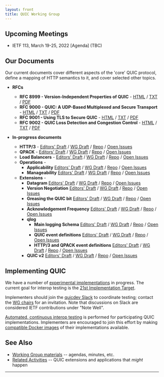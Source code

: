 ```yaml
---
layout: front
title: QUIC Working Group
---
```


## Upcoming Meetings

* IETF 113, March 19-25, 2022 [Agenda] (TBC)

## Our Documents

Our current documents cover different aspects of the 'core' QUIC protocol, define a mapping of HTTP semantics to it, and cover selected other topics.

* **RFCs**
  * **RFC 8999 - Version-Independent Properties of QUIC** -
    [HTML](https://www.rfc-editor.org/rfc/rfc8999.html) /
    [TXT](https://www.rfc-editor.org/rfc/rfc8999.txt) /
    [PDF](https://www.rfc-editor.org/rfc/rfc8999.pdf)
  * **RFC 9000 - QUIC: A UDP-Based Multiplexed and Secure Transport** -
    [HTML](https://www.rfc-editor.org/rfc/rfc9000.html) /
    [TXT](https://www.rfc-editor.org/rfc/rfc9000.txt) /
    [PDF](https://www.rfc-editor.org/rfc/rfc9000.pdf)
  * **RFC 9001 - Using TLS to Secure QUIC** -
    [HTML](https://www.rfc-editor.org/rfc/rfc9001.html) /
    [TXT](https://www.rfc-editor.org/rfc/rfc9001.txt) /
    [PDF](https://www.rfc-editor.org/rfc/rfc9001.pdf)
  * **RFC 9002 - QUIC Loss Detection and Congestion Control** -
    [HTML](https://www.rfc-editor.org/rfc/rfc9002.html) /
    [TXT](https://www.rfc-editor.org/rfc/rfc9002.txt) /
    [PDF](https://www.rfc-editor.org/rfc/rfc9002.pdf)


* **In-progress documents**
  * **HTTP/3** -
    [Editors' Draft](https://quicwg.github.io/base-drafts/draft-ietf-quic-http.html) /
    [WG Draft](https://datatracker.ietf.org/doc/html/draft-ietf-quic-http) /
    [Repo](https://github.com/quicwg/base-drafts/) /
    [Open Issues](https://github.com/quicwg/base-drafts/issues?utf8=✓&q=is%3Aissue%20is%3Aopen%20label%3A-http%20label%3Adesign)
  * **QPACK** -
    [Editors' Draft](https://quicwg.github.io/base-drafts/draft-ietf-quic-qpack.html) /
    [WG Draft](https://datatracker.ietf.org/doc/html/draft-ietf-quic-qpack) /
    [Repo](https://github.com/quicwg/base-drafts/) /
    [Open Issues](https://github.com/quicwg/base-drafts/issues?utf8=✓&q=is%3Aissue%20is%3Aopen%20label%3A-qpack%20label%3Adesign)
  * **Load Balancers** -
    [Editors' Draft](https://quicwg.github.io/load-balancers/draft-ietf-quic-load-balancers.html) /
    [WG Draft](https://datatracker.ietf.org/doc/html/draft-ietf-quic-load-balancers) /
    [Repo](https://github.com/quicwg/load-balancers/) /
    [Open Issues](https://github.com/quicwg/load-balancers/issues?utf8=✓&q=is%3Aissue%20is%3Aopen)
  * **Operations** -
      * **Applicability**
        [Editors' Draft](https://quicwg.github.io/ops-drafts/draft-ietf-quic-applicability.html) /
        [WG Draft](https://datatracker.ietf.org/doc/html/draft-ietf-quic-applicability) /
        [Repo](https://github.com/quicwg/ops-drafts/) /
        [Open Issues](https://github.com/quicwg/ops-drafts/issues?utf8=✓&q=is%3Aissue%20is%3Aopen)
      * **Manageability**
        [Editors' Draft](https://quicwg.github.io/ops-drafts/draft-ietf-quic-manageability.html) /
        [WG Draft](https://datatracker.ietf.org/doc/html/draft-ietf-quic-manageability) /
        [Repo](https://github.com/quicwg/ops-drafts/) /
        [Open Issues](https://github.com/quicwg/ops-drafts/issues?utf8=✓&q=is%3Aissue%20is%3Aopen)
  * **Extensions** -
      * **Datagram**
        [Editors' Draft](https://quicwg.github.io/datagram/draft-ietf-quic-datagram.html) /
        [WG Draft](https://datatracker.ietf.org/doc/html/draft-ietf-quic-datagram) /
        [Repo](https://github.com/quicwg/datagram/) /
        [Open Issues](https://github.com/quicwg/datagram/issues?utf8=✓&q=is%3Aissue%20is%3Aopen)
      * **Version Negotiation**
        [Editors' Draft](https://quicwg.github.io/version-negotiation/draft-ietf-quic-version-negotiation.html) /
        [WG Draft](https://datatracker.ietf.org/doc/html/draft-ietf-quic-version-negotiation) /
        [Repo](https://github.com/quicwg/version-negotiation/) /
        [Open Issues](https://github.com/quicwg/version-negotiation/issues?utf8=✓&q=is%3Aissue%20is%3Aopen)
      * **Greasing the QUIC bit**
        [Editors' Draft](https://quicwg.org/quic-bit-grease/draft-ietf-quic-bit-grease.html) /
        [WG Draft](https://datatracker.ietf.org/doc/html/draft-thomson-quic-bit-grease) /
        [Repo](https://github.com/quicwg/quic-bit-grease/) /
        [Open Issues](https://github.com/quicwg/quic-bit-grease/issues?utf8=✓&q=is%3Aissue%20is%3Aopen)
      * **Acknowledgement Frequency**
        [Editors' Draft](https://quicwg.org/ack-frequency/draft-ietf-quic-ack-frequency.html) /
        [WG Draft](https://datatracker.ietf.org/doc/html/draft-ietf-quic-ack-frequency) /
        [Repo](https://github.com/quicwg/ack-frequency/) /
        [Open Issues](https://github.com/quicwg/ack-frequency/issues?utf8=✓&q=is%3Aissue%20is%3Aopen)
      * **qlog**
        * **Main logging Schema**
          [Editors' Draft](https://quicwg.org/qlog/draft-ietf-quic-qlog-main-schema.html) /
          [WG Draft](https://datatracker.ietf.org/doc/html/draft-ietf-quic-qlog-main-schema) /
          [Repo](https://github.com/quicwg/qlog/) /
          [Open Issues](https://github.com/quicwg/qlog/issues?utf8=✓&q=is%3Aissue%20is%3Aopen)
        * **QUIC event definitions**
          [Editors' Draft](https://quicwg.org/qlog/draft-ietf-quic-qlog-quic-events.html) /
          [WG Draft](https://datatracker.ietf.org/doc/html/draft-ietf-quic-qlog-quic-events.html) /
          [Repo](https://github.com/quicwg/qlog/) /
          [Open Issues](https://github.com/quicwg/qlog/issues?utf8=✓&q=is%3Aissue%20is%3Aopen)
        * **HTTP/3 and QPACK event definitions**
          [Editors' Draft](https://quicwg.org/qlog/draft-ietf-quic-qlog-h3-events.html) /
          [WG Draft](https://datatracker.ietf.org/doc/html/draft-ietf-quic-qlog-h3-events.html) /
          [Repo](https://github.com/quicwg/qlog/) /
          [Open Issues](https://github.com/quicwg/qlog/issues?utf8=✓&q=is%3Aissue%20is%3Aopen)
      * **QUIC v2**
        [Editors' Draft](https://quicwg.org/quic-v2/draft-ietf-quic-v2.html) /
        [WG Draft](https://datatracker.ietf.org/doc/html/draft-ietf-quic-v2) /
        [Repo](https://github.com/quicwg/quic-v2/) /
        [Open Issues](https://github.com/quicwg/draft-ietf-quic-v2/issues?utf8=✓&q=is%3Aissue%20is%3Aopen)


## Implementing QUIC

We have a number of [experimental implementations](https://github.com/quicwg/base-drafts/wiki/Implementations) in progress. The current goal for interop testing is the [21st Implementation Target](https://github.com/quicwg/base-drafts/wiki/21st-Implementation-Draft).

Implementers should join the [quicdev Slack](https://quicdev.slack.com/) to coordinate testing; contact the [WG chairs](mailto:quic-chairs@ietf.org) for an invitation. Note that discussions on Slack are considered IETF contributions under "Note Well".

[Automated, continuous interop testing](https://interop.seemann.io/) is performed for participating QUIC implementations. Implementers are encouraged to join this effort by making [compatible Docker images](https://github.com/marten-seemann/quic-interop-runner#building-a-quic-endpoint) of their implementations available.

## See Also

* [Working Group materials](https://github.com/quicwg/wg-materials) -- agendas, minutes, etc.
* [Related Activities](https://github.com/quicwg/base-drafts/wiki/Related-Activities) -- QUIC extensions and applications that *might* happen

----
